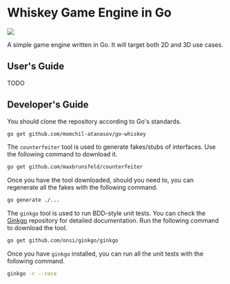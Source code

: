 # Whiskey Game Engine in Go

![](https://travis-ci.org/momchil-atanasov/go-whiskey.svg?branch=master)

A simple game engine written in Go. It will target both 2D and 3D use cases.

## User's Guide

TODO


## Developer's Guide

You should clone the repository according to Go's standards.

```bash
go get github.com/momchil-atanasov/go-whiskey
```

The `counterfeiter` tool is used to generate fakes/stubs of interfaces. Use the following command to download it.

```bash
go get github.com/maxbrunsfeld/counterfeiter
```

Once you have the tool downloaded, should you need to, you can regenerate all the fakes with the following command.

```bash
go generate ./...
```

The `ginkgo` tool is used to run BDD-style unit tests. You can check the [Ginkgo](https://github.com/onsi/ginkgo) repository for detailed documentation. Run the following command to download the tool.

```bash
go get github.com/onsi/ginkgo/ginkgo
```

Once you have `ginkgo` installed, you can run all the unit tests with the following command.

```bash
ginkgo -r --race
```
